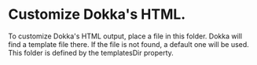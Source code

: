# Customize Dokka's HTML.

To customize Dokka's HTML output, place a file in this folder.
Dokka will find a template file there. If the file is not found, a default one will be used.
This folder is defined by the templatesDir property.
